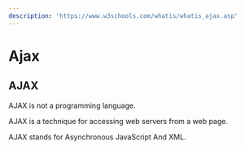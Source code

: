 ```yaml
---
description: 'https://www.w3schools.com/whatis/whatis_ajax.asp'
---
```


# Ajax

## AJAX

AJAX is not a programming language.

AJAX is a technique for accessing web servers from a web page.

AJAX stands for Asynchronous JavaScript And XML.

